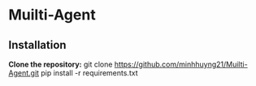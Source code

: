 # Muilti-Agent
## Installation
**Clone the repository:**
   git clone https://github.com/minhhuyng21/Muilti-Agent.git
   pip install -r requirements.txt

